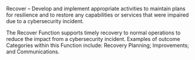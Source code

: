 Recover – Develop and implement appropriate activities to maintain plans for resilience and to restore any capabilities or services that were impaired due to a cybersecurity incident.

The Recover Function supports timely recovery to normal operations to reduce the impact from a cybersecurity incident. Examples of outcome Categories within this Function include: Recovery Planning; Improvements; and Communications.